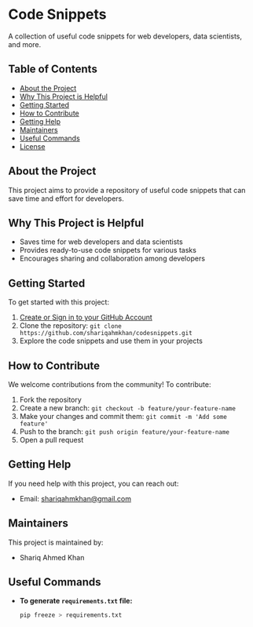# Code Snippets

A collection of useful code snippets for web developers, data scientists, and more.

## Table of Contents
- [About the Project](#about-the-project)
- [Why This Project is Helpful](#why-this-project-is-helpful)
- [Getting Started](#getting-started)
- [How to Contribute](#how-to-contribute)
- [Getting Help](#getting-help)
- [Maintainers](#maintainers)
- [Useful Commands](#useful-commands)
- [License](#license)

## About the Project
This project aims to provide a repository of useful code snippets that can save time and effort for developers.

## Why This Project is Helpful
- Saves time for web developers and data scientists
- Provides ready-to-use code snippets for various tasks
- Encourages sharing and collaboration among developers

## Getting Started
To get started with this project:
1. [Create or Sign in to your GitHub Account](https://github.com/join)
2. Clone the repository: `git clone https://github.com/shariqahmkhan/codesnippets.git`
3. Explore the code snippets and use them in your projects

## How to Contribute
We welcome contributions from the community! To contribute:
1. Fork the repository
2. Create a new branch: `git checkout -b feature/your-feature-name`
3. Make your changes and commit them: `git commit -m 'Add some feature'`
4. Push to the branch: `git push origin feature/your-feature-name`
5. Open a pull request

## Getting Help
If you need help with this project, you can reach out:
- Email: shariqahmkhan@gmail.com

## Maintainers
This project is maintained by:
- Shariq Ahmed Khan

## Useful Commands
- **To generate `requirements.txt` file:**
  ```sh
  pip freeze > requirements.txt
